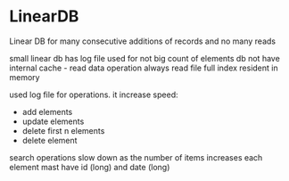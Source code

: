 # LinearDB
Linear DB for many consecutive additions of records and no many reads

small linear db
has log file
used for not big count of elements
db not have internal cache - read data operation always read file
full index resident in memory

used log file for operations. it increase speed:
 * add elements
 * update elements
 * delete first n elements
 * delete element
 
search operations slow down as the number of items increases
each element mast have id (long) and date (long)

